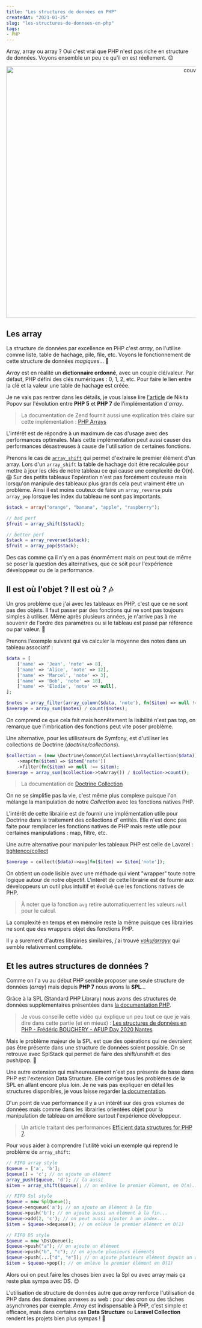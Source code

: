 ```yaml
---
title: "Les structures de données en PHP"
createdAt: "2021-01-25"
slug: "les-structures-de-donnees-en-php"
tags:
- PHP
---
```


Array, array ou array ? Oui c'est vrai que PHP n'est pas riche en structure de données.
Voyons ensemble un peu ce qu'il en est réellement. 😊

<div style="text-align:center">
  <img src="/build/images/les-structures-de-donnees-en-php/cover.webp" width="1000px" height="668px" alt="couverture" />
</div>

## Les **array**

La structure de données par excellence en PHP c'est _array_, on l'utilise comme liste,
table de hachage, pile, file, etc. Voyons le fonctionnement de cette structure de données _magiques_... 🧐

_Array_ est en réalité un **dictionnaire ordonné**, avec un couple clé/valeur. Par défaut, PHP défini des clés
numériques : 0, 1, 2, etc.
Pour faire le lien entre la clé et la valeur une table de hachage est créée.

Je ne vais pas rentrer dans les détails, je vous laisse
lire <a rel="noreferrer noopener" target="_blank" href="http://nikic.github.io/2014/12/22/PHPs-new-hashtable-implementation.html">
l'article</a> de Nikita Popov
sur l'évolution entre **PHP 5** et **PHP 7** de l'implémentation d'_array_.

> La documentation de Zend fournit aussi une explication très claire sur cette
> implémentation : <a rel="noreferrer noopener" target="_blank" href="https://www.zend.com/php-arrays">PHP Arrays</a>

L'intérêt est de répondre à un maximum de cas d'usage avec des performances optimales.
Mais cette implémentation peut aussi causer des performances désastreuses à cause de l'utilisation de certaines
fonctions.

Prenons le cas
de <a rel="noreferrer noopener" target="_blank" href="https://www.php.net/manual/fr/function.array-shift.php">`array_shift`</a>
qui permet d'extraire le premier élément d'un array.
Lors d'un `array_shift` la table de hachage doit être recalculée pour mettre à jour les clés de notre tableau ce qui
cause une complexité de O(n). 😱
Sur des petits tableaux l'opération n'est pas forcément couteuse mais lorsqu'on manipule des tableaux plus grands cela
peut vraiment être un problème.
Ainsi il est moins couteux de faire un `array_reverse` puis `array_pop` lorsque les index du tableau ne sont pas
importants.

```php
$stack = array("orange", "banana", "apple", "raspberry");

// bad perf
$fruit = array_shift($stack);

// better perf
$stack = array_reverse($stack);
$fruit = array_pop($stack);
```

Des cas comme ça il n'y en a pas énormément mais on peut tout de même se poser la question des alternatives,
que ce soit pour l'expérience développeur ou de la performance.

## Il est où l'objet ? Il est où ? 🎶

Un gros problème que j'ai avec les tableaux en PHP, c'est que ce ne sont pas des objets. Il faut passer par des
fonctions
qui ne sont pas toujours simples à utiliser. Même après plusieurs années, je n'arrive pas à me souvenir de l'ordre des
paramètres
ou si le tableau est passé par référence ou par valeur. 😤

Prenons l'exemple suivant qui va calculer la moyenne des notes dans un tableau associatif :

```php
$data = [
    ['name' => 'Jean', 'note' => 8],
    ['name' => 'Alice', 'note' => 12],
    ['name' => 'Marcel', 'note' => 3],
    ['name' => 'Bob', 'note' => 18],
    ['name' => 'Elodie', 'note' => null],
];

$notes = array_filter(array_column($data, 'note'), fn($item) => null !== $item);
$average = array_sum($notes) / count($notes);
```

On comprend ce que cela fait mais honnêtement la lisibilité n'est pas top, on remarque que l'imbrication des fonctions
peut vite poser problème.

Une alternative, pour les utilisateurs de Symfony, est d'utiliser les collections de Doctrine (_doctrine/collections_).

```php
$collection = (new \Doctrine\Common\Collections\ArrayCollection($data))
    ->map(fn($item) => $item['note'])
    ->filter(fn($item) => null !== $item);
$average = array_sum($collection->toArray()) / $collection->count();
```

> La documentation
> de <a rel="noreferrer noopener" target="_blank" href="https://www.doctrine-project.org/projects/doctrine-collections/en/1.6/index.html">
> Doctrine Collection</a>

On ne se simplifie pas la vie, c'est même plus complexe puisque l'on mélange la manipulation de notre _Collection_ avec
les fonctions natives PHP.

L'intérêt de cette librairie est de fournir une implémentation utile pour Doctrine dans le traitement des collections d'
entités.
Elle n'est donc pas faite pour remplacer les fonctions natives de PHP mais reste utile pour certaines manipulations :
map, filtre, etc.

Une autre alternative pour manipuler les tableaux PHP est celle de
Lavarel : <a rel="noreferrer noopener" target="_blank" href="https://laravel.com/docs/8.x/collections">
tightenco/collect</a>

```php
$average = collect($data)->avg(fn($item) => $item['note']);
```

On obtient un code lisible avec une méthode qui vient "wrapper" toute notre logique autour de notre objectif.
L'intérêt de cette librairie est de fournir aux développeurs un outil plus intuitif et évolué que les fonctions natives
de PHP.

> À noter que la fonction `avg` retire automatiquement les valeurs `null` pour le calcul.

La complexité en temps et en mémoire reste la même puisque ces librairies ne sont que des wrappers objet des fonctions
PHP.

Il y a surement d'autres librairies similaires, j'ai
trouvé <a rel="noreferrer noopener" target="_blank" href="https://github.com/voku/Arrayy">_voku/arrayy_</a> qui semble
relativement complète.

## Et les autres structures de données ?

Comme on l'a vu au début PHP semble proposer une seule structure de données (_array_) mais depuis **PHP 7** nous avons
la **SPL**...

Grâce à la SPL (Standard PHP Library) nous avons des structures de données supplémentaires présentées
dans <a rel="noreferrer noopener" target="_blank" href="https://www.php.net/manual/fr/spl.datastructures.php">la
documentation PHP</a>.

> Je vous conseille cette vidéo qui explique un peu tout ce que je vais dire dans cette partie (et en
> mieux) : <a rel="noreferrer noopener" target="_blank" href="https://www.youtube.com/watch?v=tX1jbqnjrR0">Les structures
> de données en PHP - Frédéric BOUCHERY - AFUP Day 2020 Nantes</a>

Mais le problème majeur de la SPL est que des opérations qui ne devraient pas être présente dans une structure de
données soient possible.
On se retrouve avec SplStack qui permet de faire des shift/unshift et des push/pop. 🤨

Une autre extension qui malheureusement n'est pas présente de base dans PHP est l'extension Data Structure. Elle corrige
tous les problèmes de la SPL en allant encore plus loin.
Je ne vais pas expliquer en détail les structures disponibles, je vous laisse
regarder <a rel="noreferrer noopener" target="_blank" href="https://www.php.net/manual/fr/book.ds.php">la
documentation</a>.

D'un point de vue performance il y a un intérêt sur des gros volumes de données mais comme dans les librairies orientées
objet pour la manipulation de tableau on améliore surtout l'expérience développeur.

> Un article traitant des
> performances <a rel="noreferrer noopener" target="_blank" href="https://medium.com/@rtheunissen/efficient-data-structures-for-php-7-9dda7af674cd">
> Efficient data structures for PHP 7</a>.

Pour vous aider à comprendre l'utilité voici un exemple qui reprend le problème de `array_shift`:

```php
// FIFO array style
$queue = ['a', 'b'];
$queue[] = 'c'; // on ajoute un élément
array_push($queue, 'd'); // la aussi
$item = array_shift($queue); // on enlève le premier élément, en O(n)...

// FIFO Spl style
$queue = new SplQueue();
$queue->enqueue('a'); // on ajoute un élément à la fin
$queue->push('b'); // on ajoute aussi un élément à la fin...
$queue->add(2, 'c'); // on peut aussi ajouter à un index...
$item = $queue->dequeue(); // on enlève le premier élément en O(1)

// FIFO DS style
$queue = new \Ds\Queue();
$queue->push("a"); // on ajoute un élément
$queue->push("b", "c"); // on ajoute plusieurs éléments
$queue->push(...["d", "e"]); // on ajoute plusieurs élément depuis un array
$item = $queue->pop(); // on enlève le premier élément en O(1)
```

Alors oui on peut faire les choses bien avec la Spl ou avec array mais ça reste plus sympa avec DS. 😉

L'utilisation de structure de données autre que _array_ renforce l'utilisation de PHP dans des domaines annexes au web :
pour des cron ou des tâches asynchrones par exemple. _Array_ est indispensable à PHP, c'est simple et efficace, mais
dans certains
cas **Data Structure** ou **Laravel Collection** rendent les projets bien plus sympas ! 🥳
